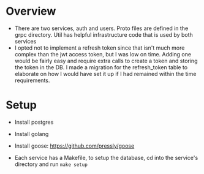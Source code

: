 # Overview
- There are two services, auth and users. Proto files are defined in the grpc directory. Util has helpful infrastructure code that is used by both services
- I opted not to implement a refresh token since that isn't much more complex than the jwt access token, but I was low on time. Adding one would be fairly easy and require extra calls to create a token and storing the token in the DB. I made a migration for the refresh_token table to elaborate on how I would have set it up if I had remained within the time requirements.

# Setup
- Install postgres
- Install golang
- Install goose: https://github.com/pressly/goose

- Each service has a Makefile, to setup the database, cd into the service's directory and run `make setup`

